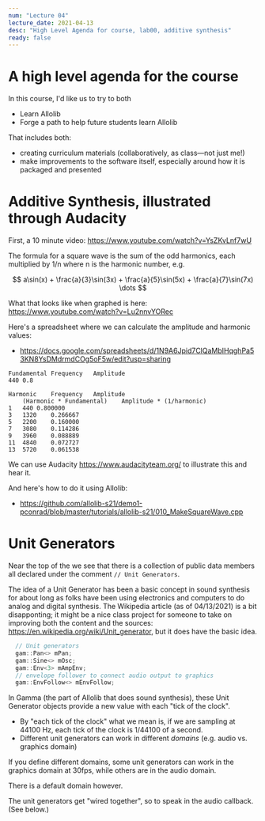```yaml
---
num: "Lecture 04"
lecture_date: 2021-04-13
desc: "High Level Agenda for course, lab00, additive synthesis"
ready: false
---
```



# A high level agenda for the course

In this course, I'd like us to try to both
* Learn Allolib
* Forge a path to help future students learn Allolib

That includes both:
* creating curriculum materials (collaboratively, as class&mdash;not just me!)
* make improvements to the software itself, especially around how it is packaged and presented





# Additive Synthesis, illustrated through Audacity


First, a 10 minute video: <https://www.youtube.com/watch?v=YsZKvLnf7wU>

The formula for a square wave is the sum of the odd harmonics, each multiplied by 1/n where n is the harmonic number, e.g.

$$ a\sin(x) + \frac{a}{3}\sin(3x) + \frac{a}{5}\sin(5x)  + \frac{a}{7}\sin(7x) \dots  $$


What that looks like when graphed is here: <https://www.youtube.com/watch?v=Lu2nnvYORec>

Here's a spreadsheet where we can calculate the amplitude and harmonic values: 
* <https://docs.google.com/spreadsheets/d/1N9A6Jpid7ClQaMbIHqghPa53KN8YsDMdrmdCOg5oF5w/edit?usp=sharing>

```
Fundamental Frequency	Amplitude	
440	0.8	
```		

```
Harmonic	Frequency	Amplitude
	(Harmonic * Fundamental)	Amplitude * (1/harmonic)
1	440	0.800000
3	1320	0.266667
5	2200	0.160000
7	3080	0.114286
9	3960	0.088889
11	4840	0.072727
13	5720	0.061538
```
We can use Audacity <https://www.audacityteam.org/> to illustrate this and hear it.


And here's how to do it using Allolib:

* <https://github.com/allolib-s21/demo1-pconrad/blob/master/tutorials/allolib-s21/010_MakeSquareWave.cpp>


# Unit Generators

Near the top of the we see that there is a collection of public data members all declared under the comment `// Unit Generators`.

The idea of a Unit Generator has been a basic concept in sound synthesis for about long as folks have been using electronics and computers to do analog and digital synthesis.  The Wikipedia article (as of 04/13/2021) is a bit disapponting; it might be a nice class project for someone to take on improving both the content and the sources: <https://en.wikipedia.org/wiki/Unit_generator>, but it does have the basic idea.

```cpp
  // Unit generators
  gam::Pan<> mPan;
  gam::Sine<> mOsc;
  gam::Env<3> mAmpEnv;
  // envelope follower to connect audio output to graphics
  gam::EnvFollow<> mEnvFollow;
```

In Gamma (the part of Allolib that does sound synthesis), these Unit Generator objects provide a new value with each "tick of the clock".

* By "each tick of the clock" what we mean is, if we are sampling at 44100 Hz, each tick of the clock is 1/44100 of a second.   
* Different unit generators can work in different *domains* (e.g. audio vs. graphics domain)

If you define different domains, some unit generators can work in the graphics domain at 30fps, while others are in the audio domain.

There is a default domain however. 

The unit generators get "wired together", so to speak in the audio callback.  (See below.)


